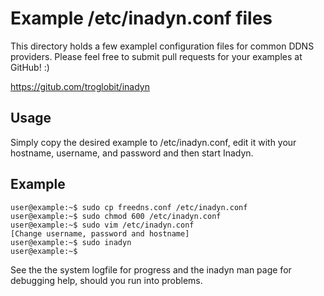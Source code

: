 Example /etc/inadyn.conf files
==============================

This directory holds a few examplel configuration files for common
DDNS providers.  Please feel free to submit pull requests for your
examples at GitHub! :)

https://gitub.com/troglobit/inadyn


Usage
-----

Simply copy the desired example to /etc/inadyn.conf, edit it with
your hostname, username, and password and then start Inadyn.


Example
-------

    user@example:~$ sudo cp freedns.conf /etc/inadyn.conf
    user@example:~$ sudo chmod 600 /etc/inadyn.conf
    user@example:~$ sudo vim /etc/inadyn.conf
    [Change username, password and hostname]
    user@example:~$ sudo inadyn
    user@example:~$

See the the system logfile for progress and the inadyn man page for
debugging help, should you run into problems.

